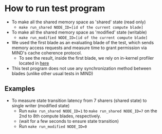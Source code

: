 # How to run test program
- To make all the shared memory space as 'shared' state (read only)
  - `make run_shared NODE_ID=[id of the current compute blade]`
- To make all the shared memory space as 'modified' state (writable)
  - `make run_modified NODE_ID=[id of the current compute blade]`
- We used the first blade as an evaluating blade of the test, which sends memory access requests and measure time to grant permission via MIND's cache coherence protocol.
  - To see the result, inside the first blade, we rely on in-kernel profiler located in [here](https://github.com/shsym/mind/tree/main/mind_linux/util_modules)
- This test program does not use any synchronization method between blades (unlike other usual tests in MIND)

## Examples
- To measure state transition latency from 7 sharers (shared state) to single writer (modified state)
  - Run `make run_shared NODE_ID=1` to `make run_shared NODE_ID=7` on the 2nd to 8th compute blades, respectively.
  - (wait for a few seconds to ensure state transition)
  - Run `make run_modified NODE_ID=0`
